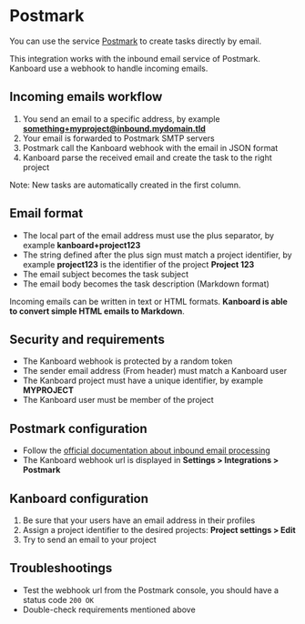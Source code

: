 Postmark
========

You can use the service [Postmark](https://postmarkapp.com/) to create tasks directly by email.

This integration works with the inbound email service of Postmark.
Kanboard use a webhook to handle incoming emails.

Incoming emails workflow
------------------------

1. You send an email to a specific address, by example **something+myproject@inbound.mydomain.tld**
2. Your email is forwarded to Postmark SMTP servers
3. Postmark call the Kanboard webhook with the email in JSON format
4. Kanboard parse the received email and create the task to the right project

Note: New tasks are automatically created in the first column.

Email format
------------

- The local part of the email address must use the plus separator, by example **kanboard+project123**
- The string defined after the plus sign must match a project identifier, by example **project123** is the identifier of the project **Project 123**
- The email subject becomes the task subject
- The email body becomes the task description (Markdown format)

Incoming emails can be written in text or HTML formats.
**Kanboard is able to convert simple HTML emails to Markdown**.

Security and requirements
-------------------------

- The Kanboard webhook is protected by a random token
- The sender email address (From header) must match a Kanboard user
- The Kanboard project must have a unique identifier, by example **MYPROJECT**
- The Kanboard user must be member of the project

Postmark configuration
----------------------

- Follow the [official documentation about inbound email processing](http://developer.postmarkapp.com/developer-process-configure.html)
- The Kanboard webhook url is displayed in **Settings > Integrations > Postmark**

Kanboard configuration
----------------------

1. Be sure that your users have an email address in their profiles
2. Assign a project identifier to the desired projects: **Project settings > Edit**
3. Try to send an email to your project

Troubleshootings
----------------

- Test the webhook url from the Postmark console, you should have a status code `200 OK`
- Double-check requirements mentioned above
